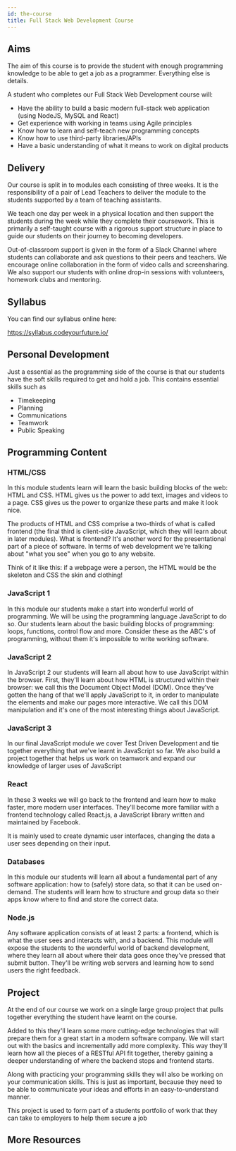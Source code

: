 ```yaml
---
id: the-course
title: Full Stack Web Development Course
---
```


## Aims

The aim of this course is to provide the student with enough programming knowledge to be able to get a job as a programmer. Everything else is details.

A student who completes our Full Stack Web Development course will:

- Have the ability to build a basic modern full-stack web application (using NodeJS, MySQL and React)
- Get experience with working in teams using Agile principles
- Know how to learn and self-teach new programming concepts
- Know how to use third-party libraries/APIs
- Have a basic understanding of what it means to work on digital products

## Delivery

Our course is split in to modules each consisting of three weeks. It is the responsibility of a pair of Lead Teachers to deliver the module to the students supported by a team of teaching assistants.

We teach one day per week in a physical location and then support the students during the week while they complete their coursework. This is primarily a self-taught course with a rigorous support structure in place to guide our students on their journey to becoming developers.

Out-of-classroom support is given in the form of a Slack Channel where students can collaborate and ask questions to their peers and teachers. We encourage online collaboration in the form of video calls and screensharing. We also support our students with online drop-in sessions with volunteers, homework clubs and mentoring.

## Syllabus

You can find our syllabus online here:

https://syllabus.codeyourfuture.io/

## Personal Development

Just a essential as the programming side of the course is that our students have the soft skills required to get and hold a job. This contains essential skills such as 

- Timekeeping
- Planning
- Communications
- Teamwork
- Public Speaking

## Programming Content

### HTML/CSS

In this module students learn will learn the basic building blocks of the web: HTML and CSS. HTML gives us the power to add text, images and videos to a page. CSS gives us the power to organize these parts and make it look nice.

The products of HTML and CSS comprise a two-thirds of what is called frontend (the final third is client-side JavaScript, which they will learn about in later modules). What is frontend? It's another word for the presentational part of a piece of software. In terms of web development we're talking about "what you see" when you go to any website.

Think of it like this: if a webpage were a person, the HTML would be the skeleton and CSS the skin and clothing!

### JavaScript 1

In this module our students make a start into wonderful world of programming. We will be using the programming language JavaScript to do so. Our students learn about the basic building blocks of programming: loops, functions, control flow and more. Consider these as the ABC's of programming, without them it's impossible to write working software.

### JavaScript 2

In JavaScript 2 our students will learn all about how to use JavaScript within the browser. First, they'll learn about how HTML is structured within their browser: we call this the Document Object Model (DOM). Once they've gotten the hang of that we'll apply JavaScript to it, in order to manipulate the elements and make our pages more interactive. We call this DOM manipulation and it's one of the most interesting things about JavaScript.

### JavaScript 3

In our final JavaScript module we cover Test Driven Development and tie together everything that we've learnt in JavaScript so far. We also build a project together that helps us work on teamwork and expand our knowledge of larger uses of JavaScript

### React

In these 3 weeks we will go back to the frontend and learn how to make faster, more modern user interfaces. They'll become more familiar with a frontend technology called React.js, a JavaScript library written and maintained by Facebook.

It is mainly used to create dynamic user interfaces, changing the data a user sees depending on their input.

### Databases

In this module our students will learn all about a fundamental part of any software application: how to (safely) store data, so that it can be used on-demand. The students will learn how to structure and group data so their apps know where to find and store the correct data.

### Node.js

Any software application consists of at least 2 parts: a frontend, which is what the user sees and interacts with, and a backend. This module will expose the students to the wonderful world of backend development, where they learn all about where their data goes once they've pressed that submit button. They'll be writing web servers and learning how to send users the right feedback.

## Project

At the end of our course we work on a single large group project that pulls together everything the student have learnt on the course.

Added to this they'll learn some more cutting-edge technologies that will prepare them for a great start in a modern software company. We will start out with the basics and incrementally add more complexity. This way they'll learn how all the pieces of a RESTful API fit together, thereby gaining a deeper understanding of where the backend stops and frontend starts.

Along with practicing your programming skills they will also be working on your communication skills. This is just as important, because they need to be able to communicate your ideas and efforts in an easy-to-understand manner.

This project is used to form part of a students portfolio of work that they can take to employers to help them secure a job

## More Resources
